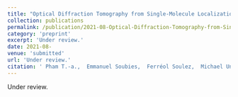 ```yaml
---
title: "Optical Diffraction Tomography from Single-Molecule Localization Microscopy"
collection: publications
permalink: /publication/2021-08-Optical-Diffraction-Tomography-from-Single-Molecule-Localization-Microscopy
category: 'preprint'
excerpt: 'Under review.'
date: 2021-08-
venue: 'submitted'
url: 'Under review.'
citation: ' Pham T.-a.,  Emmanuel Soubies,  Ferréol Soulez,  Michael Unser, &quot;Optical Diffraction Tomography from Single-Molecule Localization Microscopy.&quot; <i>Under review.</i>, 08 2021.'
---
```

Under review.
